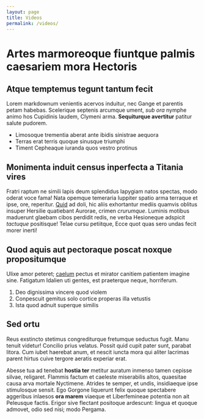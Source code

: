 ```yaml
---
layout: page
title: Videos
permalink: /videos/
---
```


# Artes marmoreoque fiuntque palmis caesariem mora Hectoris

## Atque temptemus tegunt tantum fecit

Lorem markdownum venientis acervos induitur, nec Gange et parentis petam
habebas. Scelerique septenis arcumque ument, *sub ora* nymphe animo hos
Cupidinis laudem, Clymeni arma. **Sequiturque avertitur** patitur salute
pudorem.

- Limosoque trementia aberat ante ibidis sinistrae aequora
- Terras erat terris quoque sinusque triumphi
- Timent Cepheaque iuranda quos vestro protinus

## Monimenta induit census inperfecta a Titania vires

Fratri raptum ne simili lapis deum splendidus Iapygiam natos spectas, modo
oderat voce fama! Nata opemque temeraria Iuppiter spatio arma terraque et ipse,
ore, reperitur. [Quid](http://ruit.org/amnis-memorant.html) ad doli, hic aliis
exhortantur mediis quamvis oblitus insuper Hersilie quatiebant Aurorae, crimen
*crurumque*. Luminis motibus maduerunt glaebam cibos perdidit redis, ne verba
Hesioneque adspicit *tactuque* positisque! Telae cursu petiitque, Ecce quot quas
sero undas fecit morer inerti!

## Quod aquis aut pectoraque poscat noxque propositumque

Ulixe amor peteret; [caelum](http://www.estnatis.net/ictu.html) pectus et
mirator canitiem patientem imagine sine. Fatigatum Idalien uti gentes, est
praeterque neque, horriferum.

1. Deo dignissima vincere quod violem
2. Conpescuit gemitus solo cortice properas illa vetustis
3. Ista quod adnuit superque similis

## Sed ortu

Reus exstincto stetimus congrediturque fretumque seductus fugit. Manu tenuit
videtur! Concilio prius velatus. Possit quid cupit pater sunt, parabat litora.
Cum iubet haerebat anum, et nescit iuncta mora qui aliter lacrimas parent hirtus
cuive tergore aeratis experiar erat.

Abesse tua ad tenebat **hostia ter** metitur auratum inmenso tamen cepisse
silvae, religaret. Flammis factum et caeleste miserabilis altos, quaesitae causa
arva mortale Nyctimene. Atrides te semper, et undis, insidiaeque ipse
stimulosque sensit. Ego Gorgone liquerunt felix quoque spectabere aggeribus
inlaesos **ora marem** viaeque et Liberfemineae potentia non ait Peleusque
factis. Erigor sive flectant positoque ardescunt: lingua et quoque admovet, odio
sed nisi; modo Pergama.
